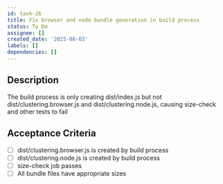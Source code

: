 ```yaml
---
id: task-26
title: Fix browser and node bundle generation in build process
status: To Do
assignee: []
created_date: '2025-08-03'
labels: []
dependencies: []
---
```


## Description

The build process is only creating dist/index.js but not dist/clustering.browser.js and dist/clustering.node.js, causing size-check and other tests to fail

## Acceptance Criteria

- [ ] dist/clustering.browser.js is created by build process
- [ ] dist/clustering.node.js is created by build process
- [ ] size-check job passes
- [ ] All bundle files have appropriate sizes

